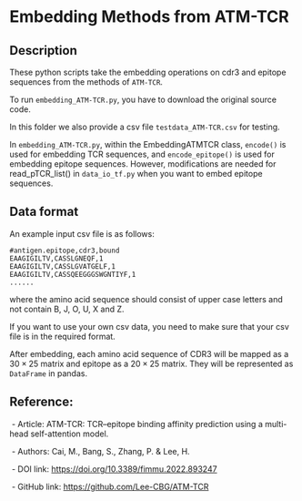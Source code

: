 # Embedding Methods from ATM-TCR



## Description

These python scripts take the embedding operations on cdr3 and epitope sequences from the methods of `ATM-TCR`.

To run `embedding_ATM-TCR.py`, you have to download the original source code.

In this folder we also provide a csv file `testdata_ATM-TCR.csv` for testing.

In `embedding_ATM-TCR.py`, within the EmbeddingATMTCR class, `encode()` is used for embedding TCR sequences, and `encode_epitope()` is used for embedding epitope sequences. However, modifications are needed for read_pTCR_list() in `data_io_tf.py` when you want to embed epitope sequences.


## Data format

An example input csv file is as follows:

```csv
#antigen.epitope,cdr3,bound
EAAGIGILTV,CASSLGNEQF,1
EAAGIGILTV,CASSLGVATGELF,1
EAAGIGILTV,CASSQEEGGGSWGNTIYF,1
......
```

where the amino acid sequence should consist of upper case letters and not contain B, J, O, U, X and Z. 

If you want to use your own csv data, you need to make sure that your csv file is in the required format.

After embedding, each amino acid sequence of CDR3 will be mapped as a $30\times25$ matrix and epitope as a $20\times25$ matrix. They will be represented as `DataFrame` in pandas.



## Reference:

​    \- Article: ATM-TCR: TCR–epitope binding affinity prediction using a multi-head self-attention model.

​    \- Authors: Cai, M., Bang, S., Zhang, P. & Lee, H.

​    \- DOI link: https://doi.org/10.3389/fimmu.2022.893247

​    \- GitHub link: https://github.com/Lee-CBG/ATM-TCR